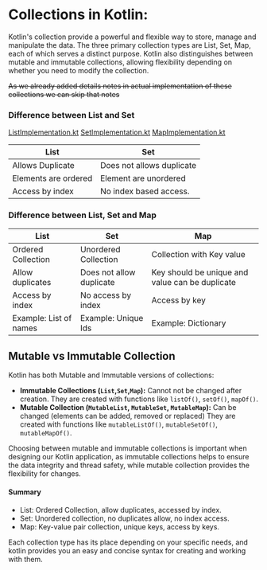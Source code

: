 # Collections in Kotlin:
Kotlin's collection provide a powerful and flexible way to store, manage and manipulate the data.
The three primary collection types are List, Set, Map, each of which serves a distinct purpose. Kotlin also distinguishes
between mutable and immutable collections, allowing flexibility depending on whether you need to modify the collection.

~~As we already added details notes in actual implementation of these collections we can skip that notes~~
### Difference between List and Set
[ListImplementation.kt](../src/main/kotlin/com/practice/examples/collections/ListImplementation.kt)
[SetImplementation.kt](../src/main/kotlin/com/practice/examples/collections/SetImplementation.kt)
[MapImplementation.kt](../src/main/kotlin/com/practice/examples/collections/MapImplementation.kt)

| List                 | Set                       |
|----------------------|---------------------------|
| Allows Duplicate     | Does not allows duplicate |
| Elements are ordered | Element are unordered     |
| Access by index      | No index based access.    |

### Difference between List, Set and Map
| List                   | Set                      | Map                                             |
|------------------------|--------------------------|-------------------------------------------------|
| Ordered Collection     | Unordered Collection     | Collection with Key value                       |
| Allow duplicates       | Does not allow duplicate | Key should be unique and value can be duplicate |
| Access by index        | No access by index       | Access by key                                   |
| Example: List of names | Example: Unique Ids      | Example: Dictionary                             |

## Mutable vs Immutable Collection
Kotlin has both Mutable and Immutable versions of collections:
 - **Immutable Collections (`List`,`Set`,`Map`):** Cannot not be changed after creation. They are created with functions 
    like `listOf()`, `setOf()`, `mapOf()`.
 - **Mutable Collection (`MutableList`, `MutableSet`, `MutableMap`):** Can be changed (elements can be added, removed or replaced)
    They are created with functions like `mutableListOf()`, `mutableSetOf()`, `mutableMapOf()`.

Choosing between mutable and immutable collections is important when designing our Kotlin application, as immutable collections helps
to ensure the data integrity and thread safety, while mutable collection provides the flexibility for changes.

#### Summary 
- List: Ordered Collection, allow duplicates, accessed by index.
- Set: Unordered collection, no duplicates allow, no index access.
- Map: Key-value pair collection, unique keys, access by keys.

Each collection type has its place depending on your specific needs, and kotlin provides you an easy and concise syntax for
creating and working with them.